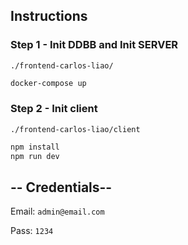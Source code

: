
## Instructions

### Step 1 - Init DDBB and Init SERVER

`./frontend-carlos-liao/` 

  ```bash
docker-compose up
  ```

### Step 2 - Init client 

`./frontend-carlos-liao/client` 

  ```bash
npm install
npm run dev
  ```

## -- Credentials--

Email: `admin@email.com`

Pass: `1234`